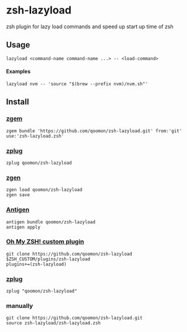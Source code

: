 # zsh-lazyload
zsh plugin for lazy load commands and speed up start up time of zsh


## Usage
`lazyload <command-name command-name ...> -- <load-command>`

#### Examples
`lazyload nvm -- 'source "$(brew --prefix nvm)/nvm.sh"'`

## Install

### [zgem](https://github.com/qoomon/zgem)
`zgem bundle 'https://github.com/qoomon/zsh-lazyload.git' from:'git' use:'zsh-lazyload.zsh'`
### [zplug](https://github.com/zdharma/zplugin)
`zplug qoomon/zsh-lazyload`
### [zgen](https://github.com/tarjoilija/zgen)
```
zgen load qoomon/zsh-lazyload
zgen save
```
### [Antigen](https://github.com/zsh-users/antigen)
```
antigen bundle qoomon/zsh-lazyload
antigen apply
```
### [Oh My ZSH! custom plugin](http://ohmyz.sh/)
```
git clone https://github.com/qoomon/zsh-lazyload $ZSH_CUSTOM/plugins/zsh-lazyload
plugins+=(zsh-lazyload)
```
### [zplug](https://github.com/zplug/zplug)
`zplug "qoomon/zsh-lazyload"`
### manually
```
git clone https://github.com/qoomon/zsh-lazyload.git
source zsh-lazyload/zsh-lazyload.zsh
```


